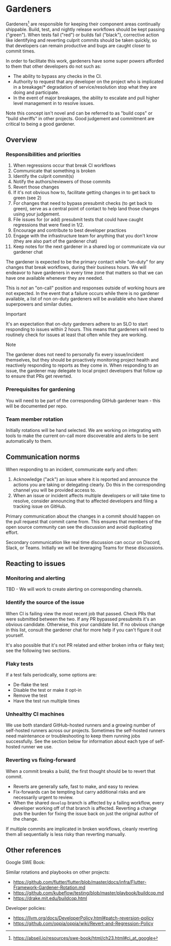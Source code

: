 # Gardeners

Gardeners[^1] are responsible for keeping their component areas continually shippable.
Build, test, and nightly release workflows should be kept passing ("green").
When tests fail ("red") or builds fail ("black"), corrective action like identifying
and reverting culprit commits should be taken quickly, so that developers can remain
productive and bugs are caught closer to commit times.

In order to facilitate this work, gardeners have some super powers afforded to them
that other developers do not such as:

- The ability to bypass any checks in the CI.
- Authority to request that any developer on the project who is implicated in a breakage/\* degradation of service/resolution stop what they are doing and participate.
- In the event of major breakages, the ability to escalate and pull higher level management in to resolve issues.

Note this concept isn't novel and can be referred to as "build cops" or "build sheriffs"
in other projects. Good judgement and commitment are critical to being a good gardener.

## Overview

### Responsibilities and priorities

1. When regressions occur that break CI workflows
  1. Communicate that something is broken
  1. Identify the culprit commit(s)
  1. Notify the authors/reviewers of those commits
  1. Revert those changes
  1. If it's not obvious how to, facilitate getting changes in to get back to green (see 2)
1. For changes that need to bypass presubmit checks (to get back to green), serve as a
   central point of contact to help land those changes using your judgement.
1. File issues for (or add) presubmit tests that could have caught regressions that were fixed
   in 1/2.
1. Encourage and contribute to best developer practices
1. Engage with the infrastructure team for anything that you don't know (they are
   also part of the gardener chat)
1. Keep notes for the next gardener in a shared log or communicate via our gardener chat

The gardener is expected to be the primary contact while "on-duty" for
any changes that break workflows, during their business hours. We will endeavor to have
gardeners in every time zone that matters so that we can have one available whenever
they are needed.

This is _not_ an "on-call" position and responses outside of working hours are
not expected. In the event that a failure occurs while there is no gardener available,
a list of non on-duty gardeners will be available who have shared superpowers and similar duties.

> [!IMPORTANT]
> It's an expectation that on-duty gardeners adhere to an SLO to start responding to issues
> within 2 hours. This means that gardeners will need to routinely check for issues at least
> that often while they are working.

> [!NOTE]
> The gardener does not need to personally fix every issue/incident
> themselves, but they should be proactively monitoring project health and
> reactively responding to reports as they come in. When responding to an issue,
> the gardener may delegate to local project developers that follow up
> to ensure that PRs get reverted.

### Prerequisites for gardening

You will need to be part of the corresponding GitHub gardener team - this will be documented
per repo.

### Team member rotation

Initially rotations will be hand selected. We are working on integrating with tools
to make the current on-call more discoverable and alerts to be sent automatically to
them.

## Communication norms

When responding to an incident, communicate early and often:

1. Acknowledge ("ack") an issue where it is reported and announce the actions
   you are taking or delegating clearly. Do this in the corresponding channel
   you will be provided access to.
1. When an issue or incident affects multiple developers or will take time to
   resolve, consider announcing that to affected developers and filing a
   tracking issue on GitHub.

Primary communication about the changes in a commit should happen on the pull
request that commit came from. This ensures that members of the open source
community can see the discussion and avoid duplicating effort.

Secondary communication like real time discussion can occur on Discord, Slack,
or Teams. Initially we will be leveraging Teams for these discussions.

## Reacting to issues

### Monitoring and alerting

TBD - We will work to create alerting on corresponding channels.

### Identify the source of the issue

When CI is failing view the most recent job that passed.
Check PRs that were submitted between the two. If any PR bypassed presubmits
it's an obvious candidate. Otherwise, this your candidate list. If no obvious
change in this list, consult the gardener chat for more help if you can't
figure it out yourself.

It's also possible that it's not PR related and either broken infra or flaky test;
see the following two sections.

### Flaky tests

If a test fails periodically, some options are:

- De-flake the test
- Disable the test or make it opt-in
- Remove the test
- Have the test run multiple times

### Unhealthy CI machines

We use both standard GitHub-hosted runners and a growing number of self-hosted
runners across our projects. Sometimes the self-hosted runners need maintenance
or troubleshooting to keep them running jobs successfully. See the section
below for information about each type of self-hosted runner we use.

### Reverting vs fixing-forward

When a commit breaks a build, the first thought should be to revert that commit.

- Reverts are generally safe, fast to make, and easy to review.
- Fix-forwards can be tempting but carry additional risks and are necessarily
  urgent to review.
- When the shared `develop` branch is affected by a failing workflow, every
  developer working off of that branch is affected. Reverting a change puts the
  burden for fixing the issue back on just the original author of the change.

If multiple commits are implicated in broken workflows, cleanly reverting them
all sequentially is less risky than reverting manually.

## Other references

Google SWE Book:

Similar rotations and playbooks on other projects:

- https://github.com/flutter/flutter/blob/master/docs/infra/Flutter-Framework-Gardener-Rotation.md
- https://github.com/kubeflow/testing/blob/master/playbook/buildcop.md
- https://drake.mit.edu/buildcop.html

Developer policies:

- https://llvm.org/docs/DeveloperPolicy.html#patch-reversion-policy
- https://github.com/oppia/oppia/wiki/Revert-and-Regression-Policy

[^1]: https://abseil.io/resources/swe-book/html/ch23.html#ci_at_google
